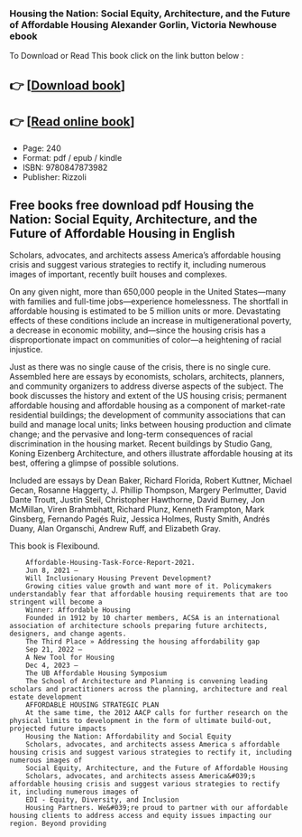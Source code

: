 ### Housing the Nation: Social Equity, Architecture, and the Future of Affordable Housing Alexander Gorlin, Victoria Newhouse ebook

To Download or Read This book click on the link button below :

## 👉  [**[Download book](http://ebooksharez.info/download.php?group=book&from=github.com&id=704381&lnk=1081 "Download book")**]

## 👉  [**[Read online book](http://ebooksharez.info/download.php?group=book&from=github.com&id=704381&lnk=1081 "Read online book")**]


* Page: 240
* Format: pdf / epub / kindle
* ISBN: 9780847873982
* Publisher: Rizzoli



## Free books free download pdf Housing the Nation: Social Equity, Architecture, and the Future of Affordable Housing in English



Scholars, advocates, and architects assess America’s affordable housing crisis and suggest various strategies to rectify it, including numerous images of important, recently built houses and complexes.
 
 On any given night, more than 650,000 people in the United States—many with families and full-time jobs—experience homelessness. The shortfall in affordable housing is estimated to be 5 million units or more. Devastating effects of these conditions include an increase in multigenerational poverty, a decrease in economic mobility, and—since the housing crisis has a disproportionate impact on communities of color—a heightening of racial injustice.
 
 Just as there was no single cause of the crisis, there is no single cure. Assembled here are essays by economists, scholars, architects, planners, and community organizers to address diverse aspects of the subject. The book discusses the history and extent of the US housing crisis; permanent affordable housing and affordable housing as a component of market-rate residential buildings; the development of community associations that can build and manage local units; links between housing production and climate change; and the pervasive and long-term consequences of racial discrimination in the housing market. Recent buildings by Studio Gang, Koning Eizenberg Architecture, and others illustrate affordable housing at its best, offering a glimpse of possible solutions.
 
 Included are essays by Dean Baker, Richard Florida, Robert Kuttner, Michael Gecan, Rosanne Haggerty, J. Phillip Thompson, Margery Perlmutter, David Dante Troutt, Justin Steil, Christopher Hawthorne, David Burney, Jon McMillan, Viren Brahmbhatt, Richard Plunz, Kenneth Frampton, Mark Ginsberg, Fernando Pagés Ruiz, Jessica Holmes, Rusty Smith, Andrés Duany, Alan Organschi, Andrew Ruff, and Elizabeth Gray.
 
 This book is Flexibound.


        Affordable-Housing-Task-Force-Report-2021.
        Jun 8, 2021 —
        Will Inclusionary Housing Prevent Development?
        Growing cities value growth and want more of it. Policymakers understandably fear that affordable housing requirements that are too stringent will become a 
        Winner: Affordable Housing
        Founded in 1912 by 10 charter members, ACSA is an international association of architecture schools preparing future architects, designers, and change agents.
        The Third Place » Addressing the housing affordability gap
        Sep 21, 2022 —
        A New Tool for Housing
        Dec 4, 2023 —
        The UB Affordable Housing Symposium
        The School of Architecture and Planning is convening leading scholars and practitioners across the planning, architecture and real estate development 
        AFFORDABLE HOUSING STRATEGIC PLAN
        At the same time, the 2012 AACP calls for further research on the physical limits to development in the form of ultimate build-out, projected future impacts 
        Housing the Nation: Affordability and Social Equity
        Scholars, advocates, and architects assess America s affordable housing crisis and suggest various strategies to rectify it, including numerous images of 
        Social Equity, Architecture, and the Future of Affordable Housing
        Scholars, advocates, and architects assess America&#039;s affordable housing crisis and suggest various strategies to rectify it, including numerous images of 
        EDI - Equity, Diversity, and Inclusion
        Housing Partners. We&#039;re proud to partner with our affordable housing clients to address access and equity issues impacting our region. Beyond providing 
    




